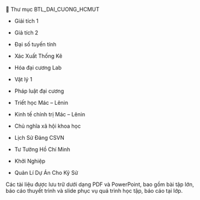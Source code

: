 📄 Thư mục BTL_DAI_CUONG_HCMUT
- Giải tích 1

- Giả tích 2
  
- Đại số tuyến tính

- Xác Xuất Thống Kê

- Hóa đại cương Lab

- Vật lý 1
  
- Pháp luật đại cương

- Triết học Mác – Lênin

- Kinh tế chính trị Mác – Lênin

- Chủ nghĩa xã hội khoa học

- Lịch Sử Đảng CSVN

- Tư Tưởng Hồ Chí Minh

- Khởi Nghiệp

- Quản Lí Dự Án Cho Kỹ Sử






Các tài liệu được lưu trữ dưới dạng PDF và PowerPoint, bao gồm bài tập lớn, báo cáo thuyết trình và slide phục vụ quá trình học tập, báo cáo tại lớp.

